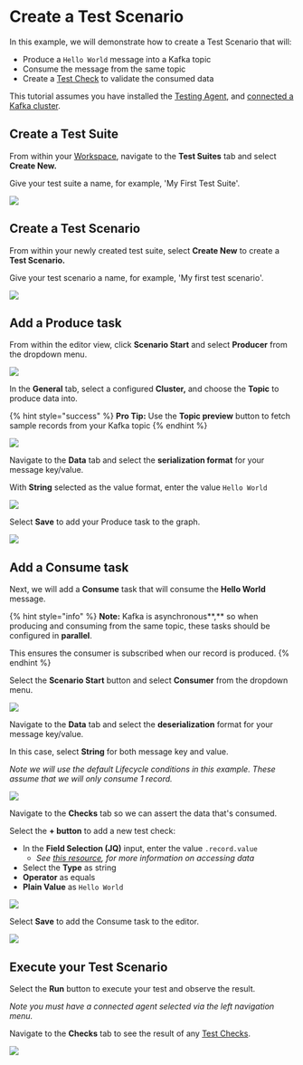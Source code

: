 # Create a Test Scenario

In this example, we will demonstrate how to create a Test Scenario that will:

* Produce a `Hello World` message into a Kafka topic
* Consume the message from the same topic
* Create a [Test Check](../features/building-tests/test-checks/) to validate the consumed data

This tutorial assumes you have installed the [Testing Agent](install-the-testing-agent.md), and [connected a Kafka cluster](connect-to-a-kafka-cluster.md).

## Create a Test Suite

From within your [Workspace](../features/workspace.md), navigate to the **Test Suites** tab and select **Create New.**

Give your test suite a name, for example, 'My First Test Suite'.

![](<../.gitbook/assets/image (34) (1) (1).png>)

## Create a Test Scenario

From within your newly created test suite, select **Create New** to create a **Test Scenario.**

Give your test scenario a name, for example, 'My first test scenario'.

![](<../.gitbook/assets/image (130).png>)

## Add a Produce task&#x20;

From within the editor view, click **Scenario Start** and select **Producer** from the dropdown menu.

![](<../.gitbook/assets/image (175).png>)

In the **General** tab, select a configured **Cluster,** and choose the **Topic** to produce data into.

{% hint style="success" %}
**Pro Tip:** Use the **Topic preview** button to fetch sample records from your Kafka topic
{% endhint %}

![](<../.gitbook/assets/image (10) (1) (1) (1).png>)

Navigate to the **Data** tab and select the **serialization format** for your message key/value.&#x20;

With **String** selected as the value format, enter the value `Hello World`

![](<../.gitbook/assets/image (158).png>)

Select **Save** to add your Produce task to the graph.

![](<../.gitbook/assets/image (42).png>)

## Add a Consume task

Next, we will add a **Consume** task that will consume the **Hello World** message.

{% hint style="info" %}
**Note:** Kafka is asynchronous**,** so when producing and consuming from the same topic, these tasks should be configured in **parallel**.&#x20;

This ensures the consumer is subscribed when our record is produced.
{% endhint %}

Select the **Scenario Start** button and select **Consumer** from the dropdown menu.

![](<../.gitbook/assets/image (63).png>)

Navigate to the **Data** tab and select the **deserialization** format for your message key/value.&#x20;

In this case, select **String** for both message key and value.

_Note we will use the default Lifecycle conditions in this example. These assume that we will only consume 1 record._

![](<../.gitbook/assets/image (109).png>)

Navigate to the **Checks** tab so we can assert the data that's consumed.

Select the **+ button** to add a new test check:

* In the **Field Selection (JQ)** input, enter the value `.record.value`
  * _See_ [_this resource_](../features/building-tests/test-checks/accessing-kafka-message-data/)_, for more information on accessing data_&#x20;
* Select the **Type** as string
* **Operator** as equals
* **Plain Value** as `Hello World`

![](<../.gitbook/assets/image (80).png>)

Select **Save** to add the Consume task to the editor.

![](<../.gitbook/assets/image (18) (1).png>)

## Execute your Test Scenario

Select the **Run** button to execute your test and observe the result.&#x20;

_Note you must have a connected agent selected via the left navigation menu._

Navigate to the **Checks** tab to see the result of any [Test Checks](../features/building-tests/test-checks/).

![](<../.gitbook/assets/image (123).png>)
